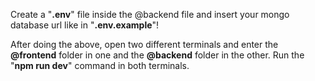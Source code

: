 Create a "**.env**" file inside the @backend file and insert your mongo database url like in "**.env.example**"!

After doing the above, open two different terminals and enter the **@frontend** folder in one and the **@backend** folder in the other. Run the "**npm run dev**" command in both terminals.
